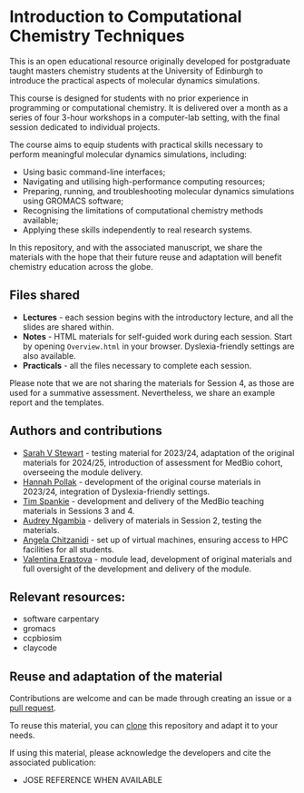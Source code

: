 # Introduction to Computational Chemistry Techniques

This is an open educational resource originally developed for postgraduate taught masters chemistry students at the University of Edinburgh to introduce the practical aspects of molecular dynamics simulations.

This course is designed for students with no prior experience in programming or computational chemistry. It is delivered over a month as a series of four 3-hour workshops in a computer-lab setting, with the final session dedicated to individual projects.

The course aims to equip students with practical skills necessary to perform meaningful molecular dynamics simulations, including: 

* Using basic command-line interfaces;
* Navigating and utilising high-performance computing resources;
* Preparing, running, and troubleshooting molecular dynamics simulations using GROMACS software;
* Recognising the limitations of computational chemistry methods available;
* Applying these skills independently to real research systems.

In this repository, and with the associated manuscript, we share the materials with the hope that their future reuse and adaptation will benefit chemistry education across the globe.



## Files shared

* **Lectures** - each session begins with the introductory lecture, and all the slides are shared within. 
* **Notes** - HTML materials for self-guided work during each session. Start by opening `Overview.html` in your browser. Dyslexia-friendly settings are also available. 
* **Practicals** - all the files necessary to complete each session. 

Please note that we are not sharing the materials for Session 4, as those are used for a summative assessment. Nevertheless, we share an example report and the templates.



## Authors and contributions

* [Sarah V Stewart](https://github.com/sarahvs99) - testing material for 2023/24, adaptation of the original materials for 2024/25, introduction of assessment for MedBio cohort, overseeing the module delivery.
* [Hannah Pollak](https://github.com/hp115) - development of the original course materials in 2023/24, integration of Dyslexia-friendly settings.
* [Tim Spankie](https://github.com/tspankie) - development and delivery of the MedBio teaching materials in Sessions 3 and 4.
* [Audrey Ngambia](https://github.com/s2242277) - delivery of materials in Session 2, testing the materials.
* [Angela Chitzanidi](https://github.com/achitzan) - set up of virtual machines, ensuring access to HPC facilities for all students.
* [Valentina Erastova](https://github.com/punkpony) -  module lead, development of original materials and full oversight of the development and delivery of the module.
 


## Relevant resources:

- software carpentary
- gromacs
- ccpbiosim
- claycode


## Reuse and adaptation of the material

Contributions are welcome and can be made through creating an issue or a [pull request](https://docs.github.com/en/get-started/quickstart/contributing-to-projects).

To reuse this material, you can [clone](https://docs.github.com/en/repositories/creating-and-managing-repositories/cloning-a-repository) this repository and adapt it to your needs.

If using this material, please acknowledge the developers and cite the associated publication:

- JOSE REFERENCE WHEN AVAILABLE
